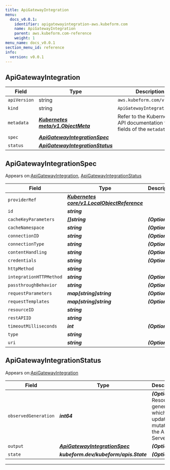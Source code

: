 ```yaml
---
title: ApiGatewayIntegration
menu:
  docs_v0.0.1:
    identifier: apigatewayintegration-aws.kubeform.com
    name: ApiGatewayIntegration
    parent: aws.kubeform.com-reference
    weight: 1
menu_name: docs_v0.0.1
section_menu_id: reference
info:
  version: v0.0.1
---
```


## ApiGatewayIntegration
| Field | Type | Description |
| ------ | ----- | ----------- |
| `apiVersion` | string | `aws.kubeform.com/v1alpha1` |
|    `kind` | string | `ApiGatewayIntegration` |
| `metadata` | ***[Kubernetes meta/v1.ObjectMeta](https://kubernetes.io/docs/reference/generated/kubernetes-api/v1.13/#objectmeta-v1-meta)***|Refer to the Kubernetes API documentation for the fields of the `metadata` field.|
| `spec` | ***[ApiGatewayIntegrationSpec](#apigatewayintegrationspec)***||
| `status` | ***[ApiGatewayIntegrationStatus](#apigatewayintegrationstatus)***||
## ApiGatewayIntegrationSpec

Appears on:[ApiGatewayIntegration](#apigatewayintegration), [ApiGatewayIntegrationStatus](#apigatewayintegrationstatus)

| Field | Type | Description |
| ------ | ----- | ----------- |
| `providerRef` | ***[Kubernetes core/v1.LocalObjectReference](https://kubernetes.io/docs/reference/generated/kubernetes-api/v1.13/#localobjectreference-v1-core)***||
| `id` | ***string***||
| `cacheKeyParameters` | ***[]string***| ***(Optional)*** |
| `cacheNamespace` | ***string***| ***(Optional)*** |
| `connectionID` | ***string***| ***(Optional)*** |
| `connectionType` | ***string***| ***(Optional)*** |
| `contentHandling` | ***string***| ***(Optional)*** |
| `credentials` | ***string***| ***(Optional)*** |
| `httpMethod` | ***string***||
| `integrationHTTPMethod` | ***string***| ***(Optional)*** |
| `passthroughBehavior` | ***string***| ***(Optional)*** |
| `requestParameters` | ***map[string]string***| ***(Optional)*** |
| `requestTemplates` | ***map[string]string***| ***(Optional)*** |
| `resourceID` | ***string***||
| `restAPIID` | ***string***||
| `timeoutMilliseconds` | ***int***| ***(Optional)*** |
| `type` | ***string***||
| `uri` | ***string***| ***(Optional)*** |
## ApiGatewayIntegrationStatus

Appears on:[ApiGatewayIntegration](#apigatewayintegration)

| Field | Type | Description |
| ------ | ----- | ----------- |
| `observedGeneration` | ***int64***| ***(Optional)*** Resource generation, which is updated on mutation by the API Server.|
| `output` | ***[ApiGatewayIntegrationSpec](#apigatewayintegrationspec)***| ***(Optional)*** |
| `state` | ***kubeform.dev/kubeform/apis.State***| ***(Optional)*** |
---
